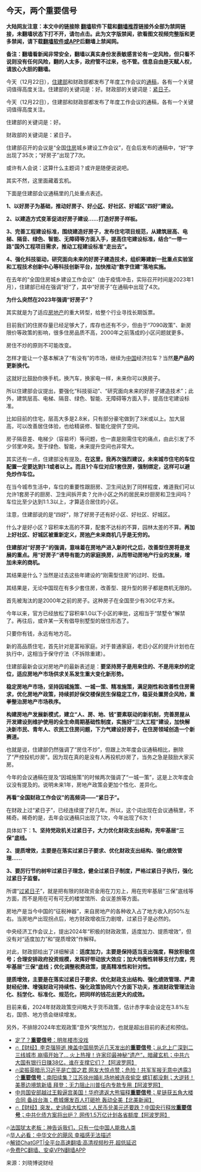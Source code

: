 <!-- 面包屑导航 --> <h2>今天，两个重要信号</h2> <p class="notice"><b>大陆网友注意：本文中的链接除 <a href="https://github.com/bannedbook/fanqiang" >翻墙</a>软件下载和<a href="https://github.com/killgcd/justmysocks/blob/master/README.md">翻墙推荐</a>链接外全部为禁网链接，未翻墙状态下打不开，请勿点击。此为文字版禁闻，欲看图文视频完整版和更多禁闻，请下载<a href="https://github.com/bannedbook/fanqiang">翻墙软件或APP</a>后翻墙上禁闻网。</p><p>备注：翻墙看新闻非常安全，翻墙以真实身份发表敏感言论有一定风险，但只看不说则没有任何风险，翻的人太多，政府管不过来，也不管。信息自由是天赋人权，请放心大胆的翻墙。</b></p>  <div class="entry"> <p id="summary">今天（12月22日），<a href="https://www.bannedbook.org/bnews/tag/%E4%BD%8F%E5%BB%BA%E9%83%A8/" class="st_tag internal_tag" rel="tag" title="标签 住建部 下的日志">住建部</a>和财政部都发布了年度工作会议的<a href="https://www.bannedbook.org/bnews/tag/%E9%80%9A%E7%A8%BF/" class="st_tag internal_tag" rel="tag" title="标签 通稿 下的日志">通稿</a>，各有一个关键词值得高度关注。住建部的关键词是：好。财政部的关键词是：<a href="https://www.bannedbook.org/bnews/tag/%E7%B4%A7%E6%97%A5%E5%AD%90/" class="st_tag internal_tag" rel="tag" title="标签 紧日子 下的日志">紧日子</a>。</p> <p>今天（12月22日），住建部和财政部都发布了年度工作会议的通稿，各有一个关键词值得高度关注。</p> <p>住建部的关键词是：好。</p> <p>财政部的关键词是：紧日子。</p> <p>住建部召开的会议是“全国<a href="https://www.bannedbook.org/bnews/tag/%E4%BD%8F%E6%88%BF/" class="st_tag internal_tag" rel="tag" title="标签 住房 下的日志">住房</a>城乡建设工作会议”，在会后发布的通稿中，“好”字出现了35次；“好房子”出现了7次。</p> <p>或许有人会说：这算什么主题词？或许是随便说说吧。</p> <p>其实不然，这里面藏着玄机。</p> <p>下面是住建部会议通稿里的几处重点表述。</p> <p><strong>1、以</strong><strong>好房子</strong><strong>为基础，推动</strong><strong>好房子、好<a href="https://www.bannedbook.org/bnews/tag/%E5%B0%8F%E5%8C%BA/" class="st_tag internal_tag" rel="tag" title="标签 小区 下的日志">小区</a>、好社区、好城区“四好”建设。</strong></p> <p><strong>2、以建造方式变革促进好房子建设……打造</strong><strong>好房子</strong><strong>样板。</strong></p> <p><strong>3、完善工程建设标准，围绕建造</strong><strong>好房子</strong><strong>，发布住宅项目规范，从建筑层高、电梯、隔音、绿色、智能、无障碍等方面入手，提高住宅建设标准，结合“一带一路”国外工程项目需求，推动工程建设标准“走出去”。</strong></p> <p><strong>4、强化科技驱动，研究面向未来的</strong><strong>好房子</strong><strong>建造技术，组织筹建新一批重点实验室和工程技术创新中心等科技创新平台，加快推动“数字住建”落地实施。</strong></p> <p>在去年的“全国住房城乡建设工作会议”（由于疫情冲击，实际召开时间是2023年1月），住建部已经在强调“好”了，其中“好房子”在通稿中出现了4次。</p> <p><strong>为什么突然在2023年强调“好房子”？</strong></p> <p>其实就是为了适应<a href="https://www.bannedbook.org/bnews/tag/%e6%88%bf%e5%9c%b0%e4%ba%a7/" class="st_tag internal_tag" rel="tag" title="标签 房地产 下的日志">房地产</a>的重大转型，给整个行业寻找长期饭票。</p> <p>目前我们的住房存量已经足够大了，库存也还有不少，但由于“7090政策”、新房限价等政策的影响，很多住房品质不高，2000年之前落成的小区问题就更多。</p> <p>房住不炒的原则不可能改变。</p> <p>怎样才能让一个基本解决了“有没有”的市场，继续为<span class='wp_keywordlink_affiliate'><a href="https://www.bannedbook.org/" title="中国" target="_blank">中国</a></span>经济拉车？当然<strong>是产品的更新换代。</strong></p> <p>这就好比鼓励你换手机，换汽车，换家电一样，未来你可以换房子。</p> <p>所以住建部会议提出，要强化“科技驱动”、“研究面向未来的好房子建造技术”；此外，建筑层高、电梯、隔音、绿色、智能、无障碍等方面入手，提高住宅建设标准。</p> <p>比如目前的住宅，层高大多是2.8米，只有部分豪宅做到了3米或以上。加大层高，可以改善居住体验，也给精装修、智能化提供了空间。</p> <p>房子隔音差、电梯少（容易坏）等问题，也一直是刚需住宅的痛点，由此引发了不少邻里冲突。至于绿色、智能，未来提升空间也非常大。</p> <p>其实还有一点，住建部没有提及。<strong>在这里，我再次强烈建议，未来城市住宅的车位配置一定要达到1:1或者以上。而且1个车位对应1套住房，强制绑定，这样可以避免炒作车位。</strong></p> <p>在当今城市生活中，车位的重要性跟厨房、卫生间达到了同样程度，难道我们可以允许1套房子的厨房、卫生间拆开卖？允许小区之外的居民来炒厨房和卫生间吗？车位比至少达到1:1.3以上，才算适合居住的小区。</p> <p>注意，住建部说的是“四好”，除了好房子还有好小区、好社区、好城区。</p> <p>什么才是好小区？容积率太高的不算，配套不达标的不算，园林太差的不算。<strong>再加上好社区、好城区被重新定义，房<a href="https://www.bannedbook.org/bnews/tag/%e5%9c%b0%e4%ba%a7/" class="st_tag internal_tag" rel="tag" title="标签 地产 下的日志">地产</a>未来商机几乎是无穷的。</strong></p>  <p><strong>住建部对“好房子”的强调，意味着在房地产进入新时代之后，改善型住房将是发展的重点。用“好房子”诱导有能力的家庭换房，从而带动房地产行业的发展，增加未来的商机。</strong></p> <p>其结果是什么？当然是过去这些年建设的“刚需型住房”的过时、贬值。</p> <p>其结果是，无论中国现在有多少套住房，改善型、提升型的房子都是商机无限的。</p> <p>首先被淘汰的是2000年之前的房子。这种房子在全国至少有30亿平方米。</p> <p>今年以来，官方已经放松了容积率1.0以下小区的审批，这相当于“禁墅令”解禁了。再往后，或许某一天有倡导别墅型的居住形态了。</p> <p>只要你有钱，永远有地方花。</p> <p>新的高品质住宅，首先针对是富裕家庭。对于普通家庭，老旧小区的提升计划也在执行中，这相当于保守疗法（不拆除重建）。</p> <p>住建部最新会议对房地产的最新表述是：<strong>要坚持房子是用来住的、不是用来炒的定位，适应房地产市场供求关系发生重大变化新形势。</strong></p> <p><strong>稳定房地产市场，坚持因城施策、</strong><strong>一城一策</strong><strong>、精准施策，满足刚性和改善性住房需求，优化房地产政策，持续抓好保交楼保民生保稳定工作，稳妥处置房企风险，重拳整治房地产市场秩序。</strong></p> <p><strong>构建房地产发展新模式，建立“人、房、地、钱”要素联动的新机制</strong><strong>，完善房屋从开发建设到维护使用的全生命周期基础性制度，实施好“三大工程”建设，加快解决新市民、青年人、农民工住房问题，下力气建设好房子，在住房领域创造一个新赛道。</strong></p> <p>也就是说，住建部仍然强调了“房住不炒”，但跟上次年度会议通稿相比，删除了“严控投机炒房”。因为现在真的是没有人再投机炒房了，当务之急是鼓励大家买房。</p> <p>今年的会议通稿在提及“因城施策”的时候两次强调了“一城一策”，这是上次年度会议没有提及的。说明未来1年，房地产政策会更加个性化、差异化。</p> <p><strong>再看“全国财政工作会议”的高频词——“紧日子”。</strong></p>  <p>在财政上过“紧日子”，已经连续提了好几年。所以，这个词出现在会议通稿里，不稀奇。稀奇的是，去年会议通稿只出现了1次，今年出现了6次！</p> <p>具体如下：<strong>1、坚持党政机关过</strong><strong>紧日子</strong><strong>，大力优化财政支出结构，兜牢基层“三保”底线。</strong></p> <p><strong>2、提质增效，主要是在落实过</strong><strong>紧日子</strong><strong>要求、优化财政支出结构、强化绩效管理……</strong></p> <p><strong>3、要厉行节约树牢过</strong><strong>紧日子</strong><strong>理念，健全过</strong><strong>紧日子</strong><strong>制度，严格过</strong><strong>紧日子</strong><strong>执行，强化过</strong><strong>紧日子</strong><strong>监督。</strong></p> <p>所谓“<a href="https://www.bannedbook.org/bnews/tag/%E8%BF%87%E7%B4%A7%E6%97%A5%E5%AD%90/" class="st_tag internal_tag" rel="tag" title="标签 过紧日子 下的日志">过紧日子</a>”，就是把有限的财政资金用在刀刃上，用在兜牢基层“三保”底线等方面，而不是用在可有可无的楼堂馆所、会议差旅等方面。</p> <p>房地产是当今中国的“征税神器”，来自房地产的各种收入占了地方收入的50%左右。当房地产出现拐点后，地方财政增收压力剧增，过紧日子是必然的。</p> <p>中央经济工作会议上，提出2024年“积极的财政政策，适度加力、提质增效”，但没有对“适度加力”和“提质增效”作解释。</p> <p>对此，财政部给出了详细解读：<strong>适度加力，主要是保持适当支出强度，释放积极信号；合理安排政府投资规模，发挥好带动放大效应</strong><strong>；加大均衡性转移支付力度，兜牢基层“三保”底线；优化调整税费政策，提高精准性和针对性。</strong></p> <p><strong>提质增效，主要是在落实过紧日子要求、优化财政支出结构、强化绩效管理、严肃财经纪律、增强财政可持续性、强化政策协同六个方面下功夫，推进财政管理法治化、<span class='wp_keywordlink'><a href="https://www.bannedbook.org/forum11/topic309.html" title="禁片：“科学”的棍子" target="_blank">科学</a></span>化、标准化、规范化，把同样的钱花出更大的成效。</strong></p> <p>目前来看，2024年财政政策空间略大于货币政策，估计赤字率会设定在3.8%左右，国债、地方债会继续增发。</p> <p>另外，不排除2024年宏观政策“意外”突然加力，也就是超出目前的表述和预估。</p> <!--<div id="taboola-mid-1"></div>--><ul class='op-related-articles' title='相关阅读'> <li><a href='https://www.bannedbook.org/bnews/topimagenews/20231210/1972053.html' target='_blank'>定了？<b>重要信号</b>：明年楼市没戏</a></li> <li><a href='https://www.bannedbook.org/bnews/bannedvideo/20231101/1955428.html' target='_blank'>🔥【财经】李克强猝逝 掩盖中国局势近几天发出的<b>重要信号</b>；从北上广深到二三线城市 崩塌开始了… 火上热搜！许家印最神秘“遗产”，暗藏玄机；中共六大国有银行日赚38亿，谁在支撑它们？【阿波罗网】</a></li> <li><a href='https://www.bannedbook.org/bnews/bannedvideo/20231006/1943311.html' target='_blank'>🔥梁振英暗示习近平是亡国之君 网友大惊点赞；危险！共军军报无意中透露3个<b>重要信号</b>；南阳续集？江苏徐州婚礼场地被连夜偷空 螺钉都没剩；大逆转！美墨边境筑新墙 拜登：无力阻止川普任内专款专用【阿波罗网】</a></li> <li><a href='https://www.bannedbook.org/bnews/bannedvideo/20230929/1940126.html' target='_blank'>中共国安部越过王毅逼宫美国！华府遣返大熊猫释<b>重要信号</b>；星链获五角大楼合同 备战台海；费城爆发百人打砸抢 轰动全美【北美新闻】</a></li> <li><a href='https://www.bannedbook.org/bnews/bannedvideo/20230922/1937271.html' target='_blank'>🔥【财经】突发，史诗级大松绑；人民币兑美元还要跌？中国央行释放<b>重要信号</b>；中共化债方案将出炉？ 网传1.5万亿计划各省额度【阿波罗网】</a></li> </ul> <p class="texttj"> 🔥<a href="https://www.bannedbook.org/bnews/ssgc/20230219/1850782.html" target="_blank">法国犹太老板：神告诉我们，只有一位中国人能救人类</a><br/> 🔥<a href="https://www.bannedbook.org/bnews/comments/20220220/1694796.html" target="_blank">华人必看：中华文化的飓风 幸福感无法描述</a><br/> 🔥<a href="https://github.com/bannedbook/fanqiang/wiki/V2ray%E6%9C%BA%E5%9C%BA" target="_blank">解锁ChatGPT|全平台高速翻墙:高清视频秒开,超低延迟</a><br/> 🔥<a href="https://github.com/bannedbook/fanqiang/wiki/%E7%A6%81%E9%97%BB%E7%BD%91%E5%AE%89%E5%8D%93%E7%BF%BB%E5%A2%99%E6%96%B0%E9%97%BBAPP" target="_blank">免费PC翻墙、安卓VPN翻墙APP</a><br/> </p><p class="src-info">来源：刘晓博说财经 </p> <a name='sharetosocial'></a> <div style="margin-bottom:5px;padding-bottom:5px;clear:both"> <div id="archive-pix-1" class="banner-ads"> <!-- AuctionX Display platform tag START --> <div id="27602x728x90x621x_ADSLOT1" clicktrack="%%CLICK_URL_ESC%%"></div>  <!-- AuctionX Display platform tag END --> </div> <div id="archive-pix-2" class="banner-ads"> <!-- AuctionX Display platform tag START --> <div id="27556x300x250x621x_ADSLOT1" clicktrack="%%CLICK_URL_ESC%%" style="margin:0 auto;text-align:center"></div>  <!-- AuctionX Display platform tag END --> </div> </div>  <div id="archive-pix-1" class="banner-ads"> <!-- AuctionX Display platform tag START --> <div id="27603x728x90x621x_ADSLOT1" clicktrack="%%CLICK_URL_ESC%%"></div>  <!-- AuctionX Display platform tag END --> </div> </div><!--END ENTRY--> 